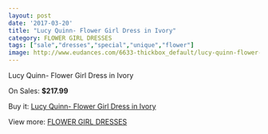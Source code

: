 ```yaml
---
layout: post
date: '2017-03-20'
title: "Lucy Quinn- Flower Girl Dress in Ivory"
category: FLOWER GIRL DRESSES
tags: ["sale","dresses","special","unique","flower"]
image: http://www.eudances.com/6633-thickbox_default/lucy-quinn-flower-girl-dress-in-ivory.jpg
---
```

Lucy Quinn- Flower Girl Dress in Ivory

On Sales: **$217.99**
<a href="https://www.eudances.com/en/flower-girl-dresses/2442-lucy-quinn-flower-girl-dress-in-ivory.html"><amp-img layout="responsive" width="600" height="600" src="//www.eudances.com/6633-thickbox_default/lucy-quinn-flower-girl-dress-in-ivory.jpg" alt="Lucy Quinn- Flower Girl Dress in Ivory 0" /></a>

Buy it: [Lucy Quinn- Flower Girl Dress in Ivory](https://www.eudances.com/en/flower-girl-dresses/2442-lucy-quinn-flower-girl-dress-in-ivory.html "Lucy Quinn- Flower Girl Dress in Ivory")

View more: [FLOWER GIRL DRESSES](https://www.eudances.com/en/30-flower-girl-dresses "FLOWER GIRL DRESSES")